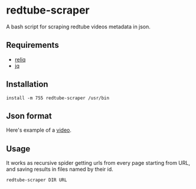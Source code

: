 # redtube-scraper

A bash script for scraping redtube videos metadata in json.

## Requirements

 - [reliq](https://github.com/TUVIMEN/reliq)
 - [jq](https://github.com/stedolan/jq)

## Installation

    install -m 755 redtube-scraper /usr/bin

## Json format

Here's example of a [video](video-example.json).

## Usage

It works as recursive spider getting urls from every page starting from URL, and saving results in files named by their id.

    redtube-scraper DIR URL
